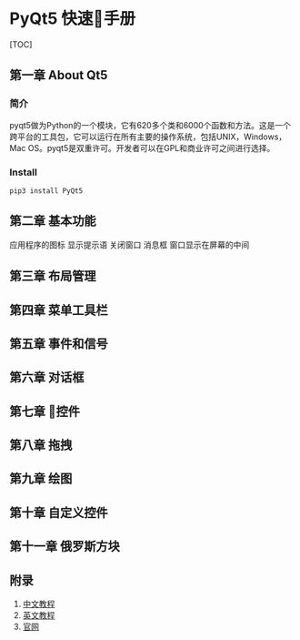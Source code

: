 # PyQt5 快速手册
[TOC]

## 第一章 About Qt5
### 简介
pyqt5做为Python的一个模块，它有620多个类和6000个函数和方法。这是一个跨平台的工具包，它可以运行在所有主要的操作系统，包括UNIX，Windows，Mac OS。pyqt5是双重许可。开发者可以在GPL和商业许可之间进行选择。
### Install
```
pip3 install PyQt5
```
## 第二章 基本功能

应用程序的图标
显示提示语
关闭窗口
消息框
窗口显示在屏幕的中间

## 第三章 布局管理

## 第四章 菜单工具栏

## 第五章 事件和信号

## 第六章 对话框

## 第七章 控件

## 第八章 拖拽

## 第九章 绘图

## 第十章 自定义控件

## 第十一章 俄罗斯方块

## 附录
1. [中文教程](http://code.py40.com/pyqt5/14.html)
2. [英文教程](http://zetcode.com/gui/pyqt5/)
3. [官网](https://www.riverbankcomputing.com/news)
